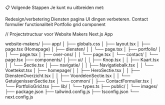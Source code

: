 📋 Volgende Stappen
Je kunt nu uitbreiden met:

Redesign/verbetering Diensten pagina
UI dingen verbeteren.
Contact formulier functionaliteit
Portfolio grid component

// Projectstructuur voor Website Makers Next.js App

website-makers/
├── app/
│   ├── globals.css
│   ├── layout.tsx
│   ├── page.tsx (Homepage)
│   ├── diensten/
│   │   └── page.tsx
│   ├── portfolio/
│   │   └── page.tsx
│   ├── over-ons/
│   │   └── page.tsx
│   └── contact/
│       └── page.tsx
├── components/
│   ├── ui/
│   │   ├── Knop.tsx
│   │   ├── Kaart.tsx
│   │   └── Sectie.tsx
│   ├── navigatie/
│   │   ├── Navigatiebalk.tsx
│   │   └── Voettekst.tsx
│   ├── homepage/
│   │   ├── HeroSectie.tsx
│   │   ├── DienstenOverzicht.tsx
│   │   ├── VoordelenSectie.tsx
│   │   └── GetuigenissenSectie.tsx
│   └── common/
│       ├── ContactFormulier.tsx
│       └── PortfolioGrid.tsx
├── lib/
│   └── types.ts
├── public/
│   └── images/
├── package.json
├── tailwind.config.js
├── tsconfig.json
└── next.config.js
